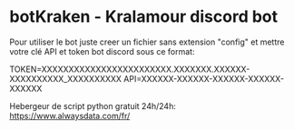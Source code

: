 # botKraken - Kralamour discord bot

Pour utiliser le bot juste creer un fichier sans extension "config"
et mettre votre clé API et token bot discord sous ce format:

TOKEN=XXXXXXXXXXXXXXXXXXXXXXXX.XXXXXXX.XXXXXX-XXXXXXXXXX_XXXXXXXXXX
API=XXXXXX-XXXXXX-XXXXXX-XXXXXX-XXXXXX


Hebergeur de script python gratuit 24h/24h: 
https://www.alwaysdata.com/fr/
